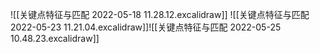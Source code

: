 ![[关键点特征与匹配 2022-05-18 11.28.12.excalidraw]]
![[关键点特征与匹配 2022-05-23 11.21.04.excalidraw]]![[关键点特征与匹配 2022-05-25 10.48.23.excalidraw]]
